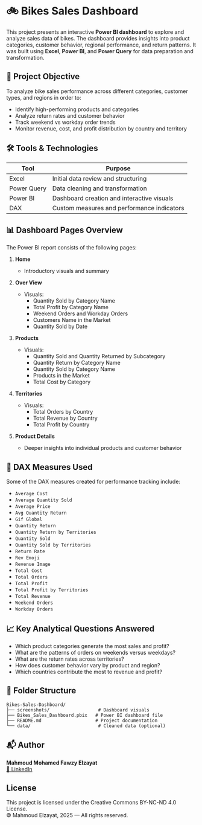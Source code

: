 # 🚲 Bikes Sales Dashboard

This project presents an interactive **Power BI dashboard** to explore and analyze sales data of bikes. The dashboard provides insights into product categories, customer behavior, regional performance, and return patterns. It was built using **Excel**, **Power BI**, and **Power Query** for data preparation and transformation.

## 🎯 Project Objective

To analyze bike sales performance across different categories, customer types, and regions in order to:

- Identify high-performing products and categories
- Analyze return rates and customer behavior
- Track weekend vs workday order trends
- Monitor revenue, cost, and profit distribution by country and territory

## 🛠️ Tools & Technologies

| Tool         | Purpose                                      |
|--------------|----------------------------------------------|
| Excel        | Initial data review and structuring          |
| Power Query  | Data cleaning and transformation             |
| Power BI     | Dashboard creation and interactive visuals   |
| DAX          | Custom measures and performance indicators   |

## 📊 Dashboard Pages Overview

The Power BI report consists of the following pages:

1. **Home**  
   - Introductory visuals and summary

2. **Over View**  
   - Visuals:
     - Quantity Sold by Category Name  
     - Total Profit by Category Name  
     - Weekend Orders and Workday Orders  
     - Customers Name in the Market  
     - Quantity Sold by Date   

3. **Products**  
   - Visuals:
     - Quantity Sold and Quantity Returned by Subcategory  
     - Quantity Return by Category Name
     - Quantity Sold by Category Name
     - Products in the Market  
     - Total Cost by Category  

4. **Territories**  
   - Visuals: 
     - Total Orders by Country  
     - Total Revenue by Country  
     - Total Profit by Country  
5. **Product Details**  
   - Deeper insights into individual products and customer behavior

## 📐 DAX Measures Used

Some of the DAX measures created for performance tracking include:

- `Average Cost`  
- `Average Quantity Sold`  
- `Average Price`  
- `Avg Quantity Return`  
- `Gif Global`  
- `Quantity Return`  
- `Quantity Return by Territories`  
- `Quantity Sold`  
- `Quantity Sold by Territories`  
- `Return Rate`  
- `Rev Emoji`  
- `Revenue Image`  
- `Total Cost`  
- `Total Orders`  
- `Total Profit`  
- `Total Profit by Territories`  
- `Total Revenue`  
- `Weekend Orders`  
- `Workday Orders`  

## 📈 Key Analytical Questions Answered

- Which product categories generate the most sales and profit?
- What are the patterns of orders on weekends versus weekdays?
- What are the return rates across territories?
- How does customer behavior vary by product and region?
- Which countries contribute the most to revenue and profit?

## 📂 Folder Structure

```
Bikes-Sales-Dashboard/
├── screenshots/                  # Dashboard visuals
├── Bikes_Sales_Dashboard.pbix   # Power BI dashboard file
├── README.md                    # Project documentation
└── data/                         # Cleaned data (optional)
```

## 📬 Author

**Mahmoud Mohamed Fawzy Elzayat**  
[🔗 LinkedIn](https://www.linkedin.com/in/mahmoud-elzayat-data-analysis)

## License

This project is licensed under the Creative Commons BY-NC-ND 4.0 License.  
© Mahmoud Elzayat, 2025 — All rights reserved.
